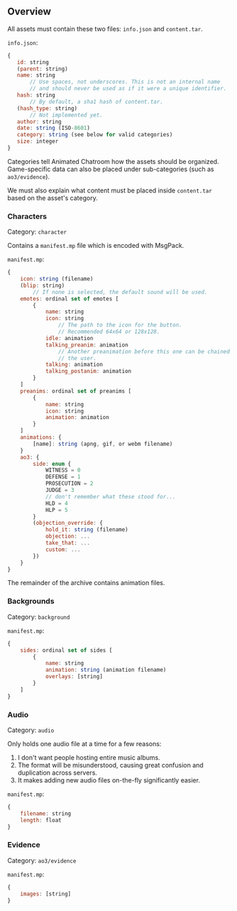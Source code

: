 Overview
--------

All assets must contain these two files: `info.json` and `content.tar`.

`info.json`:
```javascript
{
   id: string
   (parent: string)
   name: string
       // Use spaces, not underscores. This is not an internal name
       // and should never be used as if it were a unique identifier.
   hash: string
       // By default, a sha1 hash of content.tar.
   (hash_type: string)
       // Not implemented yet.
   author: string
   date: string (ISO-8601)
   category: string (see below for valid categories)
   size: integer
}
```

Categories tell Animated Chatroom how the assets should be organized.
Game-specific data can also be placed under sub-categories (such as `ao3/evidence`).

We must also explain what content must be placed inside `content.tar` based on the asset's category.

### Characters
Category: `character`

Contains a `manifest.mp` file which is encoded with MsgPack.

`manifest.mp`:
```javascript
{
    icon: string (filename)
    (blip: string)
        // If none is selected, the default sound will be used.
    emotes: ordinal set of emotes [
        {
            name: string
            icon: string
                // The path to the icon for the button.
                // Recommended 64x64 or 128x128.
            idle: animation
            talking_preanim: animation
                // Another preanimation before this one can be chained by
                // the user.
            talking: animation
            talking_postanim: animation
        }
    ]
    preanims: ordinal set of preanims [
        {
            name: string
            icon: string
            animation: animation
        }
    ]
    animations: {
        [name]: string (apng, gif, or webm filename)
    }
    ao3: {
        side: enum {
            WITNESS = 0
            DEFENSE = 1
            PROSECUTION = 2
            JUDGE = 3
            // don't remember what these stood for...
            HLD = 4
            HLP = 5
        }
        (objection_override: {
            hold_it: string (filename)
            objection: ...
            take_that: ...
            custom: ...
        })
    }
}
```

The remainder of the archive contains animation files.

### Backgrounds
Category: `background`

`manifest.mp`:
```javascript
{
    sides: ordinal set of sides [
        {
            name: string
            animation: string (animation filename)
            overlays: [string]
        }
    ]
}
```

### Audio
Category: `audio`

Only holds one audio file at a time for a few reasons:
 1. I don't want people hosting entire music albums.
 2. The format will be misunderstood, causing great confusion and duplication across servers.
 3. It makes adding new audio files on-the-fly significantly easier.

`manifest.mp`:
```javascript
{
    filename: string
    length: float
}
```

### Evidence
Category: `ao3/evidence`

`manifest.mp`:
```javascript
{
    images: [string]
}
```
